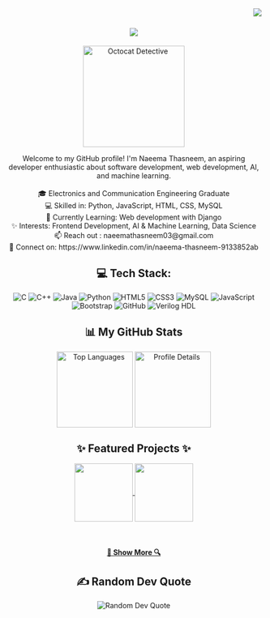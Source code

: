 <img align="right" src="https://visitor-badge.laobi.icu/badge?page_id=Nthasneem03.Nthasneem03">

<h1 align="center">
  <a href="https://git.io/typing-svg">
    <img src="https://readme-typing-svg.herokuapp.com/?lines=Hi+there!+👋;I'm+Naeema+Thasneem;A+Passionate+Developer&center=true&size=30">
  </a>
</h1>

<p align="center">
  <img src="https://wallpapers.com/images/hd/git-hub-logo-octocat-z003mr14kqdw9kne-2.jpg" width="200px" alt="Octocat Detective">
</p>



<p align="center">
  Welcome to my GitHub profile! I'm Naeema Thasneem, an aspiring developer enthusiastic about software development, web development, AI, and machine learning.
  <br><br>
  🎓 Electronics and Communication Engineering Graduate
  <br>
  💻 Skilled in: Python, JavaScript, HTML, CSS, MySQL
  <br>
  🌱 Currently Learning: Web development with Django 
  <br>
  ✨ Interests: Frontend Development, AI & Machine Learning, Data Science
  <br>
  📫 Reach out : naeemathasneem03@gmail.com
  <br>
  🔗 Connect on: https://www.linkedin.com/in/naeema-thasneem-9133852ab
</p>


<h2 align="center">💻 Tech Stack:</h2>
<p align="center">
  <img src="https://img.shields.io/badge/c-%2300599C.svg?style=for-the-badge&logo=c&logoColor=white" alt="C" />
  <img src="https://img.shields.io/badge/c++-%2300599C.svg?style=for-the-badge&logo=c%2B%2B&logoColor=white" alt="C++" />
  <img src="https://img.shields.io/badge/java-%23ED8B00.svg?style=for-the-badge&logo=openjdk&logoColor=white" alt="Java" />
  <img src="https://img.shields.io/badge/python-3670A0?style=for-the-badge&logo=python&logoColor=ffdd54" alt="Python" />
  <img src="https://img.shields.io/badge/html5-%23E34F26.svg?style=for-the-badge&logo=html5&logoColor=white" alt="HTML5" />
  <img src="https://img.shields.io/badge/css3-%231572B6.svg?style=for-the-badge&logo=css3&logoColor=white" alt="CSS3" />
  <img src="https://img.shields.io/badge/mysql-%2300f.svg?style=for-the-badge&logo=mysql&logoColor=white" alt="MySQL" />
  <img src="https://img.shields.io/badge/javascript-%23323330.svg?style=for-the-badge&logo=javascript&logoColor=%23F7DF1E" alt="JavaScript" />
  <img src="https://img.shields.io/badge/Bootstrap-%238C8C8C.svg?style=for-the-badge&logo=bootstrap&logoColor=white" alt="Bootstrap" />
  <img src="https://img.shields.io/badge/github-%23121011.svg?style=for-the-badge&logo=github&logoColor=white" alt="GitHub" />
  <img src="https://img.shields.io/badge/Verilog-%23000000.svg?style=for-the-badge&logo=verilog&logoColor=white" alt="Verilog HDL" />
</p>


<h2 align="center">📊 My GitHub Stats</h2>
<p align="center">
  <img align="center" height="150" src="https://github-readme-stats.vercel.app/api/top-langs/?username=Nthasneem03&layout=compact&theme=radical&border_color=61dafb&hide_border=true" alt="Top Languages" />
  <img align="center" height="150" src="https://github-profile-summary-cards.vercel.app/api/cards/profile-details?username=Nthasneem03&theme=radical" alt="Profile Details" />
</p>

<h2 align="center">✨ Featured Projects ✨</h2>
<p align="center">
  <a href="https://github.com/Nthasneem03/LuckyDice" title="LuckyDice Project">
    <img align="center" height="115" src="https://github-readme-stats.vercel.app/api/pin/?username=Nthasneem03&repo=LuckyDice&theme=radical&border_color=61dafb&border_radius=10">
  </a>
  <a href="https://github.com/Nthasneem03/Alpha_Patterns-cpp" title="Alpha Patterns in C++">
    <img align="center" height="115" src="https://github-readme-stats.vercel.app/api/pin/?username=Nthasneem03&repo=Alpha_Patterns-cpp&theme=radical&border_color=61dafb&border_radius=10">
  </a>
</p>
<br>

<h4 align="center">
  <a href="https://github.com/Nthasneem03?tab=repositories" title="Show Repositories">🔎 Show More 🔍</a>
</h4>

<h2 align="center">✍️ Random Dev Quote</h2>
<p align="center">
  <img src="https://quotes-github-readme.vercel.app/api?type=horizontal&theme=radical" alt="Random Dev Quote" />
</p>
